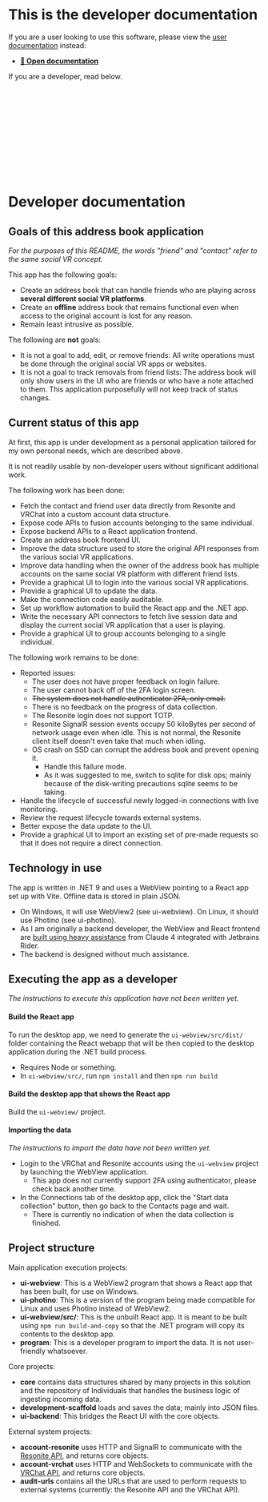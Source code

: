 ﻿# This is the developer documentation

If you are a user looking to use this software, please view the [user documentation]((https://docs.hai-vr.dev/docs/products/xyvr)) instead:

- **[📘 Open documentation](https://docs.hai-vr.dev/docs/products/xyvr)**

If you are a developer, read below.

&nbsp;

&nbsp;

&nbsp;

&nbsp;

&nbsp;

&nbsp;

# Developer documentation

## Goals of this address book application

*For the purposes of this README, the words "friend" and "contact" refer to the same social VR concept.*

This app has the following goals:
- Create an address book that can handle friends who are playing across **several different social VR platforms**.
- Create an **offline** address book that remains functional even when access to the original account is lost for any reason.
- Remain least intrusive as possible.

The following are **not** goals:
- It is not a goal to add, edit, or remove friends: All write operations must be done through the original social VR apps or websites.
- It is not a goal to track removals from friend lists: The address book will only show users in the UI who are friends or who have
  a note attached to them. This application purposefully will not keep track of status changes.

## Current status of this app

At first, this app is under development as a personal application tailored for my own personal needs, which are described above.

It is not readily usable by non-developer users without significant additional work.

The following work has been done:
- Fetch the contact and friend user data directly from Resonite and VRChat into a custom account data structure.
- Expose code APIs to fusion accounts belonging to the same individual.
- Expose backend APIs to a React application frontend.
- Create an address book frontend UI.
- Improve the data structure used to store the original API responses from the various social VR applications.
- Improve data handling when the owner of the address book has multiple accounts on the same social VR platform with different friend lists.
- Provide a graphical UI to login into the various social VR applications.
- Provide a graphical UI to update the data.
- Make the connection code easily auditable.
- Set up workflow automation to build the React app and the .NET app.
- Write the necessary API connectors to fetch live session data and display the current social VR application that a user is playing.
- Provide a graphical UI to group accounts belonging to a single individual.

The following work remains to be done:
- Reported issues:
    - The user does not have proper feedback on login failure.
    - The user cannot back off of the 2FA login screen.
    - ~~The system does not handle authenticator 2FA, only email.~~
    - There is no feedback on the progress of data collection.
    - The Resonite login does not support TOTP.
    - Resonite SignalR session events occupy 50 kiloBytes per second of network usage even when idle. This is not normal, the Resonite client itself doesn't even take that much when idling.
    - OS crash on SSD can corrupt the address book and prevent opening it.
      - Handle this failure mode.
      - As it was suggested to me, switch to sqlite for disk ops; mainly because of the disk-writing precautions sqlite seems to be taking.
- Handle the lifecycle of successful newly logged-in connections with live monitoring.
- Review the request lifecycle towards external systems.
- Better expose the data update to the UI.
- Provide a graphical UI to import an existing set of pre-made requests so that it does not require a direct connection.

## Technology in use

The app is written in .NET 9 and uses a WebView pointing to a React app set up with Vite. Offline data is stored in plain JSON.
- On Windows, it will use WebView2 (see ui-webview). On Linux, it should use Photino (see ui-photino).
- As I am originally a backend developer, the WebView and React frontend are [built using heavy assistance](ui-webview/src/README.md) from Claude 4 integrated
  with Jetbrains Rider.
- The backend is designed without much assistance.

## Executing the app as a developer

*The instructions to execute this application have not been written yet.*

#### Build the React app

To run the desktop app, we need to generate the `ui-webview/src/dist/` folder containing the React webapp
that will be then copied to the desktop application during the .NET build process.

- Requires Node or something.
- In `ui-webview/src/`, run `npm install` and then `npm run build`

#### Build the desktop app that shows the React app

Build the `ui-webview/` project.

#### Importing the data

*The instructions to import the data have not been written yet.*

- Login to the VRChat and Resonite accounts using the `ui-webview` project by launching the WebView application.
    - This app does not currently support 2FA using authenticator, please check back another time.
- In the Connections tab of the desktop app, click the "Start data collection" button, then go back to the Contacts page and wait.
    - There is currently no indication of when the data collection is finished.

## Project structure

Main application execution projects:

- **ui-webview**: This is a WebView2 program that shows a React app that has been built, for use on Windows.
- **ui-photino**: This is a version of the program being made compatible for Linux and uses Photino instead of WebView2.
- **ui-webview/src/**: This is the unbuilt React app. It is meant to be built using `npm run build-and-copy` so that the .NET program will copy its contents to the desktop app.
- **program**: This is a developer program to import the data. It is not user-friendly whatsoever.

Core projects:

- **core** contains data structures shared by many projects in this solution and the repository of Individuals that handles the business logic of ingesting incoming data.
- **development-scaffold** loads and saves the data; mainly into JSON files.
- **ui-backend**: This bridges the React UI with the core objects.

External system projects:

- **account-resonite** uses HTTP and SignalR to communicate with the [Resonite API](https://wiki.resonite.com/API), and returns core objects.
- **account-vrchat** uses HTTP and WebSockets to communicate with the [VRChat API](https://vrchat.community), and returns core objects.
- **audit-urls** contains all the URLs that are used to perform requests to external systems (currently: the Resonite API and the VRChat API).
